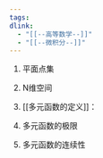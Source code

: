 ```yaml
---
tags: 
dlink:
  - "[[--高等数学--]]"
  - "[[--微积分--]]"
---
```

1. 平面点集
2. N维空间
3. [[多元函数的定义]]：

4. 多元函数的极限
5. 多元函数的连续性


